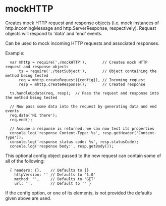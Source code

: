 mockHTTP
========
Creates mock HTTP request and response objects (i.e. mock instances of
http.IncomingMessage and http.ServerResponse, respectively). Request
objects will respond to 'data' and 'end' events.

Can be used to mock incoming HTTP requests and associated responses.

Example:

````
  var mhttp = require('./mockHTTP'),       // Creates mock HTTP request and response objects
      ts = require('./testSubject'),       // Object containing the method being tested
      req = mhttp.createRequest({config}), // Incoming request
      resp = mhttp.createResponse();       // Created response

  ts.handleUpdate(req, resp);  // Pass the request and response into the method being tested

  // Now pass some data into the request by generating data and end events
  req.data('Hi there');
  req.end();

  // Assume a response is returned, we can now test its properties
  console.log('response Content-Type: %s', resp.getHeader('Content-Type'));  
  console.log('response status code: %s', resp.statusCode);
  console.log('response body:', resp.getBody());   

````
  
This optional config object passed to the new request can contain some of all of the following:

````
  { headers: {},    // Defaults to {}
    httpVersion: '' // Defaults to '1.0'
    method: '',     // Defaults to 'GET'
    url: '',        // Default to '' }
````
    
If the config option, or one of its elements, is not provided the defaults given 
above are used.
